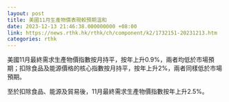 ```yaml
---
layout: post
title: 美國11月生產物價表現較預期溫和
date: 2023-12-13 21:46:38.000000000 +08:00
link: https://news.rthk.hk/rthk/ch/component/k2/1732151-20231213.htm
categories: rthk
---
```


美國11月最終需求生產物價指數按月持平，按年上升0.9%，兩者均低於市場預期；扣除食品及能源價格的核心指數按月持平，按年上升2%，兩者同樣低於市場預期。

至於扣除食品、能源及貿易後，11月最終需求生產物價指數按年上升2.5%。
